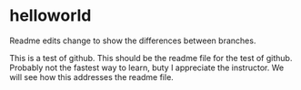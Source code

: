 # helloworld
Readme edits change to show the differences between branches. 

This is a test of github. This should be the readme file for the test of github. Probably not the fastest way to learn, buty I appreciate the instructor. We will see how this addresses the readme file.
